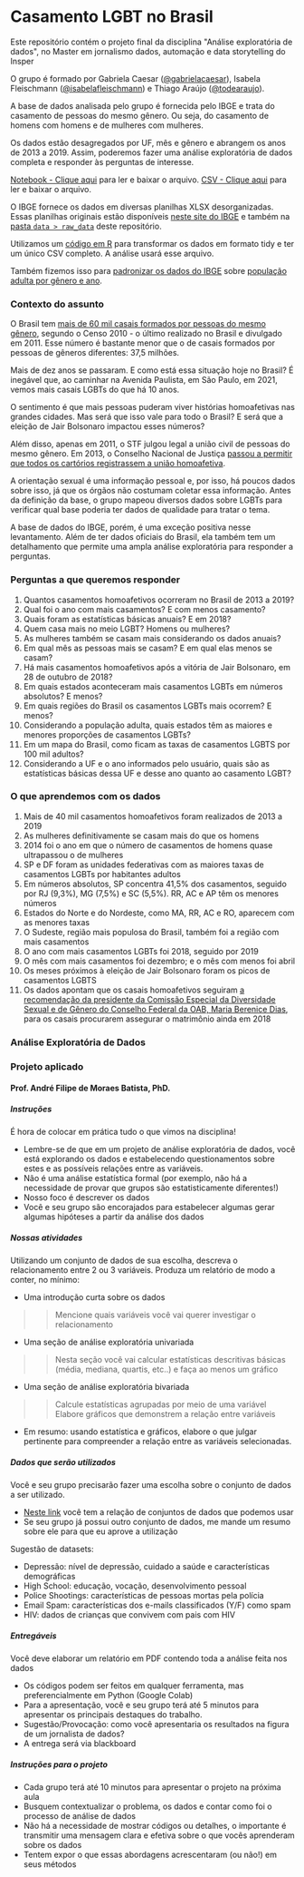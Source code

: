 # Casamento LGBT no Brasil

Este repositório contém o projeto final da disciplina "Análise exploratória de dados", no Master em jornalismo dados, automação e data storytelling do Insper

O grupo é formado por Gabriela Caesar ([@gabrielacaesar](https://github.com/gabrielacaesar)), Isabela Fleischmann ([@isabelafleischmann](https://github.com/isabelafleischmann)) e Thiago Araújo ([@todearaujo](https://github.com/todearaujo)).

A base de dados analisada pelo grupo é fornecida pelo IBGE e trata do casamento de pessoas do mesmo gênero.
Ou seja, do casamento de homens com homens e de mulheres com mulheres.

Os dados estão desagregados por UF, mês e gênero e abrangem os anos de 2013 a 2019. Assim, poderemos fazer uma análise exploratória de dados completa e responder às perguntas de interesse.                   

[Notebook - Clique aqui](https://github.com/gabrielacaesar/lgbt_casamento/blob/main/notebooks/versao_final_trabalho_AED_insper_grupo_GIT.ipynb) para ler e baixar o arquivo.
[CSV - Clique aqui](https://github.com/gabrielacaesar/lgbt_casamento/blob/main/data/lgbt_casamento.csv) para ler e baixar o arquivo.

O IBGE fornece os dados em diversas planilhas XLSX desorganizadas.
Essas planilhas originais estão disponíveis [neste site do IBGE](https://www.ibge.gov.br/estatisticas/sociais/populacao/9110-estatisticas-do-registro-civil.html?=&t=downloads) e também na [pasta ``data > raw_data``](https://github.com/gabrielacaesar/lgbt_casamento/tree/main/data/raw_data) deste repositório. 

Utilizamos um [código em R](https://github.com/gabrielacaesar/lgbt_casamento/blob/main/data/raw_data/r_script/tidy_data_ibge.R) para transformar os dados em formato tidy e ter um único CSV completo. A análise usará esse arquivo. 

Também fizemos isso para [padronizar os dados do IBGE](https://github.com/gabrielacaesar/lgbt_casamento/blob/main/data/raw_data/r_script/tidy_pop_ibge.R) sobre [população adulta por gênero e ano](https://github.com/gabrielacaesar/lgbt_casamento/blob/main/data/pop_adulta.csv).

### Contexto do assunto
O Brasil tem [mais de 60 mil casais formados por pessoas do mesmo gênero](http://g1.globo.com/brasil/noticia/2011/04/censo-2010-contabiliza-mais-de-60-mil-casais-homossexuais.html), segundo o Censo 2010 - o último realizado no Brasil e divulgado em 2011. Esse número é bastante menor que o de casais formados por pessoas de gêneros diferentes: 37,5 milhões. 

Mais de dez anos se passaram. E como está essa situação hoje no Brasil? É inegável que, ao caminhar na Avenida Paulista, em São Paulo, em 2021, vemos mais casais LGBTs do que há 10 anos. 

O sentimento é que mais pessoas puderam viver histórias homoafetivas nas grandes cidades. Mas será que isso vale para todo o Brasil? E será que a eleição de Jair Bolsonaro impactou esses números?

Além disso, apenas em 2011, o STF julgou legal a união civil de pessoas do mesmo gênero. Em 2013, o Conselho Nacional de Justiça [passou a permitir que todos os cartórios registrassem a união homoafetiva](https://g1.globo.com/distrito-federal/noticia/casamento-gay-no-brasil-completa-4-anos-de-regulamentacao-leia-historias.ghtml).

A orientação sexual é uma informação pessoal e, por isso, há poucos dados sobre isso, já que os órgãos não costumam coletar essa informação. Antes da definição da base, o grupo mapeou diversos dados sobre LGBTs para verificar qual base poderia ter dados de qualidade para tratar o tema.

A base de dados do IBGE, porém, é uma exceção positiva nesse levantamento. Além de ter dados oficiais do Brasil, ela também tem um detalhamento que permite uma ampla análise exploratória para responder a perguntas.

### Perguntas a que queremos responder
1.   Quantos casamentos homoafetivos ocorreram no Brasil de 2013 a 2019?
2.   Qual foi o ano com mais casamentos? E com menos casamento?
3.   Quais foram as estatísticas básicas anuais? E em 2018?
4.   Quem casa mais no meio LGBT? Homens ou mulheres? 
5.   As mulheres também se casam mais considerando os dados anuais?
6.   Em qual mês as pessoas mais se casam? E em qual elas menos se casam?
7.   Há mais casamentos homoafetivos após a vitória de Jair Bolsonaro, em 28 de outubro de 2018?
8.   Em quais estados aconteceram mais casamentos LGBTs em números absolutos? E menos?
9.   Em quais regiões do Brasil os casamentos LGBTs mais ocorrem? E menos?
10.   Considerando a população adulta, quais estados têm as maiores e menores proporções de casamentos LGBTs? 
11.   Em um mapa do Brasil, como ficam as taxas de casamentos LGBTS por 100 mil adultos?
12.  Considerando a UF e o ano informados pelo usuário, quais são as estatísticas básicas dessa UF e desse ano quanto ao casamento LGBT?

### O que aprendemos com os dados
1.   Mais de 40 mil casamentos homoafetivos foram realizados de 2013 a 2019
2.  As mulheres definitivamente se casam mais do que os homens
3.  2014 foi o ano em que o número de casamentos de homens quase ultrapassou o de mulheres
4.   SP e DF foram as unidades federativas com as maiores taxas de casamentos LGBTs por habitantes adultos
5.  Em números absolutos, SP concentra 41,5% dos casamentos, seguido por RJ (9,3%), MG (7,5%) e SC (5,5%). RR, AC e AP têm os menores números
6.    Estados do Norte e do Nordeste, como MA, RR, AC e RO, aparecem com as menores taxas
7.   O Sudeste, região mais populosa do Brasil, também foi a região com mais casamentos
8.   O ano com mais casamentos LGBTs foi 2018, seguido por 2019
9.   O mês com mais casamentos foi dezembro; e o mês com menos foi abril
10.   Os meses próximos à eleição de Jair Bolsonaro foram os picos de casamentos LGBTS
11.   Os dados apontam que os casais homoafetivos seguiram [a recomendação da presidente da Comissão Especial da Diversidade Sexual e de Gênero do Conselho Federal da OAB, Maria Berenice Dias](https://g1.globo.com/sp/sao-paulo/noticia/2018/11/07/casamento-lgbt-cresce-25-no-pais-diz-associacao-profissionais-oferecem-servicos-gratuitos-para-celebracoes.ghtml), para os casais procurarem assegurar o matrimônio ainda em 2018

### Análise Exploratória de Dados
### Projeto aplicado
#### Prof. André Filipe de Moraes Batista, PhD.

##### Instruções
É hora de colocar em prática tudo o que vimos na disciplina!
- Lembre-se de que em um projeto de análise exploratória de dados, você está
explorando os dados e estabelecendo questionamentos sobre estes e as
possíveis relações entre as variáveis.
- Não é uma análise estatística formal (por exemplo, não há a necessidade de
provar que grupos são estatisticamente diferentes!)
- Nosso foco é descrever os dados
- Você e seu grupo são encorajados para estabelecer algumas gerar algumas
hipóteses a partir da análise dos dados

##### Nossas atividades
Utilizando um conjunto de dados de sua escolha, descreva o relacionamento
entre 2 ou 3 variáveis.
Produza um relatório de modo a conter, no mínimo:
- Uma introdução curta sobre os dados
>> Mencione quais variáveis você vai querer investigar o relacionamento
- Uma seção de análise exploratória univariada
>> Nesta seção você vai calcular estatísticas descritivas básicas (média,
mediana, quartis, etc..) e faça ao menos um gráfico
- Uma seção de análise exploratória bivariada
>> Calcule estatísticas agrupadas por meio de uma variável        
>> Elabore gráficos que demonstrem a relação entre variáveis
- Em resumo: usando estatística e gráficos, elabore o que julgar pertinente para
compreender a relação entre as variáveis selecionadas.

##### Dados que serão utilizados
Você e seu grupo precisarão fazer uma escolha sobre o conjunto de dados a ser
utilizado.
- [Neste link](https://norcalbiostat.netlify.app/data/) você tem a relação de conjuntos de dados que podemos usar
- Se seu grupo já possui outro conjunto de dados, me mande um resumo sobre ele
para que eu aprove a utilização           

Sugestão de datasets:
- Depressão: nível de depressão, cuidado a saúde e características demográficas
- High School: educação, vocação, desenvolvimento pessoal
- Police Shootings: características de pessoas mortas pela polícia
- Email Spam: características dos e-mails classificados (Y/F) como spam
- HIV: dados de crianças que convivem com pais com HIV

##### Entregáveis
Você deve elaborar um relatório em PDF contendo toda a análise feita nos dados
- Os códigos podem ser feitos em qualquer ferramenta, mas preferencialmente em
Python (Google Colab)
- Para a apresentação, você e seu grupo terá até 5 minutos para apresentar os
principais destaques do trabalho.
- Sugestão/Provocação: como você apresentaria os resultados na figura de um
jornalista de dados?
- A entrega será via blackboard

##### Instruções para o projeto
- Cada grupo terá até 10 minutos para apresentar o projeto na próxima aula      
- Busquem contextualizar o problema, os dados e contar como foi o processo de
análise de dados      
- Não há a necessidade de mostrar códigos ou detalhes, o importante é transmitir
uma mensagem clara e efetiva sobre o que vocês aprenderam sobre os dados      
- Tentem expor o que essas abordagens acrescentaram (ou não!) em seus
métodos       
